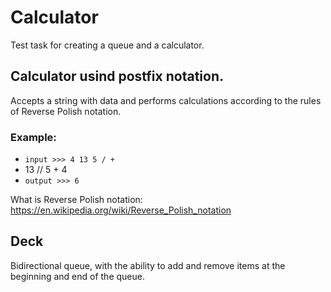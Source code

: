 # Calculator
Test task for creating a queue and a calculator.

## Calculator usind postfix notation.

Accepts a string with data and performs calculations according to the rules of Reverse Polish notation.
### Example:
- `input >>> 4 13 5 / +`
- 13 // 5 + 4
- `output >>> 6`

What is Reverse Polish notation: https://en.wikipedia.org/wiki/Reverse_Polish_notation

## Deck
Bidirectional queue, with the ability to add and remove items at the beginning and end of the queue.
